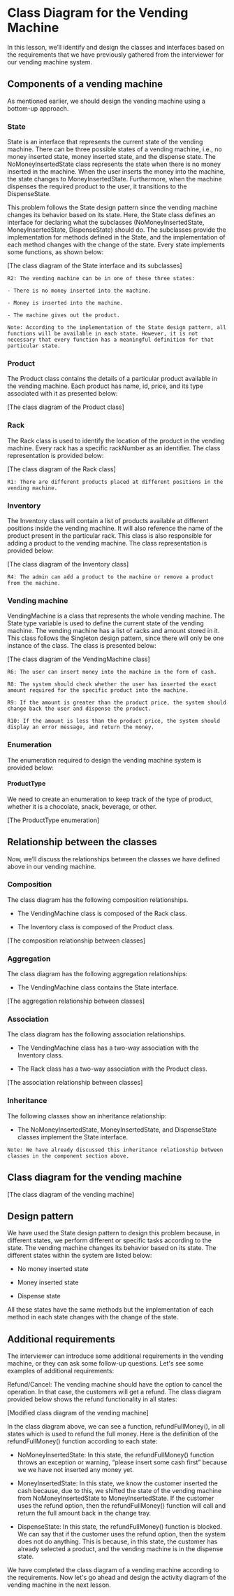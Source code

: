 # Class Diagram for the Vending Machine
In this lesson, we’ll identify and design the classes and interfaces based on the requirements that we have previously gathered from the interviewer for our vending machine system.

## Components of a vending machine
As mentioned earlier, we should design the vending machine using a bottom-up approach.

### State
State is an interface that represents the current state of the vending machine. There can be three possible states of a vending machine, i.e., no money inserted state, money inserted state, and the dispense state. The NoMoneyInsertedState class represents the state when there is no money inserted in the machine. When the user inserts the money into the machine, the state changes to MoneyInsertedState. Furthermore, when the machine dispenses the required product to the user, it transitions to the DispenseState.

This problem follows the State design pattern since the vending machine changes its behavior based on its state. Here, the State class defines an interface for declaring what the subclasses (NoMoneyInsertedState, MoneyInsertedState, DispenseState) should do. The subclasses provide the implementation for methods defined in the State, and the implementation of each method changes with the change of the state. Every state implements some functions, as shown below:

[The class diagram of the State interface and its subclasses]

```
R2: The vending machine can be in one of these three states:

- There is no money inserted into the machine.

- Money is inserted into the machine.

- The machine gives out the product.
```
```
Note: According to the implementation of the State design pattern, all functions will be available in each state. However, it is not necessary that every function has a meaningful definition for that particular state.
```

### Product
The Product class contains the details of a particular product available in the vending machine. Each product has name, id, price, and its type associated with it as presented below:

[The class diagram of the Product class]

### Rack
The Rack class is used to identify the location of the product in the vending machine. Every rack has a specific rackNumber as an identifier. The class representation is provided below:

[The class diagram of the Rack class]

```
R1: There are different products placed at different positions in the vending machine.
```

### Inventory
The Inventory class will contain a list of products available at different positions inside the vending machine. It will also reference the name of the product present in the particular rack. This class is also responsible for adding a product to the vending machine. The class representation is provided below:

[The class diagram of the Inventory class]

```
R4: The admin can add a product to the machine or remove a product from the machine.
```

### Vending machine
VendingMachine is a class that represents the whole vending machine. The State type variable is used to define the current state of the vending machine. The vending machine has a list of racks and amount stored in it. This class follows the Singleton design pattern, since there will only be one instance of the class. The class is presented below:

[The class diagram of the VendingMachine class]

```
R6: The user can insert money into the machine in the form of cash.

R8: The system should check whether the user has inserted the exact amount required for the specific product into the machine.

R9: If the amount is greater than the product price, the system should change back the user and dispense the product.

R10: If the amount is less than the product price, the system should display an error message, and return the money.
```

### Enumeration
The enumeration required to design the vending machine system is provided below:

#### ProductType
We need to create an enumeration to keep track of the type of product, whether it is a chocolate, snack, beverage, or other.

[The ProductType enumeration]
## Relationship between the classes
Now, we’ll discuss the relationships between the classes we have defined above in our vending machine.

### Composition
The class diagram has the following composition relationships.

- The VendingMachine class is composed of the Rack class.

- The Inventory class is composed of the Product class.

[The composition relationship between classes]

### Aggregation
The class diagram has the following aggregation relationships:

- The VendingMachine class contains the State interface.

[The aggregation relationship between classes]
### Association
The class diagram has the following association relationships.

- The VendingMachine class has a two-way association with the Inventory class.

- The Rack class has a two-way association with the Product class.

[The association relationship between classes]
### Inheritance
The following classes show an inheritance relationship:

- The NoMoneyInsertedState, MoneyInsertedState, and DispenseState classes implement the State interface.
```
Note: We have already discussed this inheritance relationship between classes in the component section above.
```
## Class diagram for the vending machine

[The class diagram of the vending machine]
## Design pattern
We have used the State design pattern to design this problem because, in different states, we perform different or specific tasks according to the state. The vending machine changes its behavior based on its state. The different states within the system are listed below:

- No money inserted state

- Money inserted state

- Dispense state

All these states have the same methods but the implementation of each method in each state changes with the change of the state.

## Additional requirements
The interviewer can introduce some additional requirements in the vending machine, or they can ask some follow-up questions. Let's see some examples of additional requirements:

Refund/Cancel: The vending machine should have the option to cancel the operation. In that case, the customers will get a refund. The class diagram provided below shows the refund functionality in all states:

[Modified class diagram of the vending machine]

In the class diagram above, we can see a function, refundFullMoney(), in all states which is used to refund the full money. Here is the definition of the refundFullMoney() function according to each state:

- NoMoneyInsertedState: In this state, the refundFullMoney() function throws an exception or warning, “please insert some cash first” because we we have not inserted any money yet.

- MoneyInsertedState: In this state, we know the customer inserted the cash because, due to this, we shifted the state of the vending machine from NoMoneyInsertedState to MoneyInsertedState. If the customer uses the refund option, then the refundFullMoney() function will call and return the full amount back in the change tray.

- DispenseState: In this state, the refundFullMoney() function is blocked. We can say that if the customer uses the refund option, then the system does not do anything. This is because, in this state, the customer has already selected a product, and the vending machine is in the dispense state.

We have completed the class diagram of a vending machine according to the requirements. Now let's go ahead and design the activity diagram of the vending machine in the next lesson.
